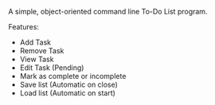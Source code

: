 A simple, object-oriented command line To-Do List program.

Features:
- Add Task
- Remove Task
- View Task
- Edit Task (Pending)
- Mark as complete or incomplete
- Save list (Automatic on close)
- Load list (Automatic on start)